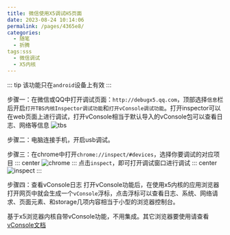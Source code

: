 ```yaml
---
title: 微信使用X5调试H5页面
date: 2023-08-24 10:14:06
permalink: /pages/4365e8/
categories:
  - 随笔
  - 折腾
tags:sss
  - 微信调试
  - X5内核
---
```


::: tip
该功能只在`android`设备上有效
:::

步骤一：在微信或QQ中打开调试页面：`http://debugx5.qq.com`，顶部选择`信息`栏后开启`打开TBS内核Inspector调试功能`和`打开vConsole调试功能`。打开inspector可以在web页面上进行调试，打开vConsole相当于默认导入的vConsole包可以查看日志、网络等信息
![tbs](https://lhost.oss-cn-chengdu.aliyuncs.com/blog/信息.jpg)

步骤二：电脑连接手机，开启usb调试。

步骤三：在chrome中打开`chrome://inspect/#devices`，选择你要调试的对应项目
::: center
![chrome](https://lhost.oss-cn-chengdu.aliyuncs.com/blog/20201130114614.png)
:::
点击`inspect`，即可打开调试窗口进行调试
::: center
![inspect](https://lhost.oss-cn-chengdu.aliyuncs.com/blog/20201130114858.png)
:::

步骤四：查看vConsole日志
打开vConsole功能后，在使用x5内核的应用浏览器打开网页中就会生成一个`vConsole`浮标，点击浮标可以查看日志、系统、网络请求、页面元素、和storage几项内容相当于小型的浏览器控制台。


基于x5浏览器内核自带vConsole功能，不用集成。其它浏览器要使用请查看[vConsole文档](https://github.com/Tencent/vConsole/blob/dev/doc/tutorial_CN.md)
